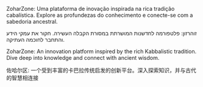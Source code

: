 ZoharZone: Uma plataforma de inovação inspirada na rica tradição cabalística. Explore as profundezas do conhecimento e conecte-se com a sabedoria ancestral.

זוהרזון: פלטפורמה לחדשנות המושרתת במסורת הקבלה העשירה. חקור את עמקי הידע והתחבר לחוכמה העתיקה.

ZoharZone: An innovation platform inspired by the rich Kabbalistic tradition. Dive deep into knowledge and connect with ancient wisdom.

佐哈尔区: 一个受到丰富的卡巴拉传统启发的创新平台。深入探索知识，并与古代的智慧相连接

